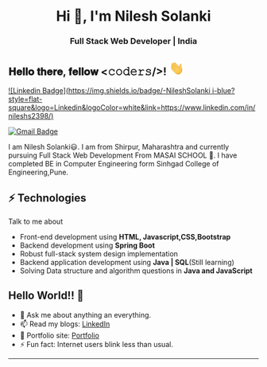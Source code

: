 <h1 align="center">Hi 👋, I'm Nilesh Solanki</h1>
<h3 align="center">Full Stack Web Developer | India</h3>

<h2> 𝐇𝐞𝐥𝐥𝐨 𝐭𝐡𝐞𝐫𝐞, 𝐟𝐞𝐥𝐥𝐨𝐰 <𝚌𝚘𝚍𝚎𝚛𝚜/>! <img src="https://raw.githubusercontent.com/ABSphreak/ABSphreak/master/gifs/Hi.gif" width="30px"></h2>

 [![Linkedin Badge](https://img.shields.io/badge/-NileshSolanki i-blue?style=flat-square&logo=Linkedin&logoColor=white&link=https://www.linkedin.com/in/nileshs2398/)](https://www.linkedin.com/in/nilehs2398/) 
 
[![Gmail Badge](https://img.shields.io/badge/-nileshs2398@gmail.com-c14438?style=flat-square&logo=Gmail&logoColor=white&link=mailto:nileshs2398@gmail.com)](mailto:nileshs2398@gmail.com)

I am Nilesh Solanki😃. I am from Shirpur, Maharashtra and currently pursuing Full Stack Web Development From MASAI SCHOOL 🏫. I have completed BE in Computer Engineering form Sinhgad College of Engineering,Pune.

<!-- ## 👯 Communities
* DSC Lead
* Mentor at HackItShipIt(MLH), Hack for the people, HackinCodes
* Microsoft Student Learn Ambassador(MSP/MLSA)
* Deeplearning.ai event ambassador
* Management Team Lead at Voice Of Code
* CSE Club at CPU
* CamPus Ambassador at Coding Ninja and Humanity Welfare Council
* Internshala Student Partner-16 -->

## ⚡ Technologies
Talk to me about
- Front-end development using **HTML, Javascript,CSS,Bootstrap**
- Backend development using **Spring Boot**
- Robust full-stack system design implementation
- Backend application development using **Java | SQL**(Still learning)
- Solving Data structure and algorithm questions in **Java and JavaScript**
## Hello World!! 🤔
- 💬 Ask me about anything an everything.
- 📫 Read my blogs: [LinkedIn](https://www.linkedin.com/in/nilesh2398/)
- 🎯 Portfolio site: [Portfolio](https://nileshs23.github.io/)
- ⚡ Fun fact: Internet users blink less than usual.

<!-- ![Harsh's github stats](https://github-readme-stats.vercel.app/api?username=harshkumarkhatri&hide=["issues"]&show_icons=true) -->

<!-- ![visitors](https://visitor-badge.glitch.me/badge?page_id=harshkumarkhatri.harshkumarkhatri) -->

----
